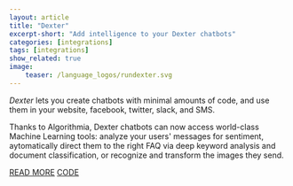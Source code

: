 ```yaml
---
layout: article
title: "Dexter"
excerpt-short: "Add intelligence to your Dexter chatbots"
categories: [integrations]
tags: [integrations]
show_related: true
image:
    teaser: /language_logos/rundexter.svg
---
```


*Dexter* lets you create chatbots with minimal amounts of code, and use them in your website, facebook, twitter, slack, and SMS.

Thanks to Algorithmia, Dexter chatbots can now access world-class Machine Learning tools: analyze your users' messages for sentiment, aytomatically direct them to the right FAQ via deep keyword analysis and document classification, or recognize and transform the images they send.

<a href="https://blog.algorithmia.com/building-an-emotionally-aware-chatbot/" class="btn btn-default btn-primary"><i class="fa fa-book" aria-hidden="true"></i> READ MORE</a>
<a href="https://github.com/algorithmiaio/integrations/tree/master/RunDexter/" class="btn btn-default btn-primary"><i class="fa fa-github" aria-hidden="true"></i> CODE</a>
